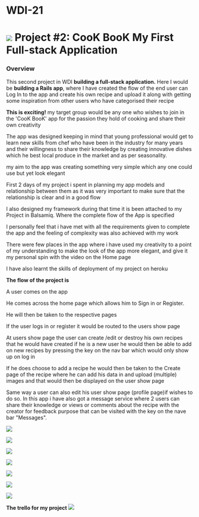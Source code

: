 # WDI-21
# ![](https://ga-dash.s3.amazonaws.com/production/assets/logo-9f88ae6c9c3871690e33280fcf557f33.png) Project #2: CooK BooK My First Full-stack Application

### Overview

This second project in WDI **building a full-stack application.** Here I would be  **building a Rails app**, where I have  created the  flow of the end user can Log In to the app and create his own recipe and upload it along with getting some inspiration from other users who have categorised their recipe

**This is exciting!**
my target group would be any one who wishes to join in the 'CooK BooK' app for the passion they hold of cooking and share their own creativity 

The app was designed keeping in mind that young professional would get to learn new skills from chef who have been in the industry for many years and their willingness to share their knowledge by creating innovative dishes which he best local produce in the market and as per seasonality.

my aim to the app was creating something very simple which any one could use but yet look elegant 

First 2 days of my project i spent in planning my app models and relationship between them as it was very important to make sure that the relationship is clear and in a good flow 

I also designed my framework during that time it is been attached to my Project in Balsamiq. Where the complete flow of the App is specified 

I personally feel that i have met with all the requirements given to complete the app and the feeling of  complexity was also achieved with my work

There were few places in the app where i have used my creativity to a point of my understanding to make the look of the app more elegant, and give it my personal spin with the video on the Home page

I have also learnt the skills of deployment of my project on heroku

**The flow of the project is**


A user comes on the app

He comes across the home page which allows him to Sign in or Register.

He will then be taken to the respective pages

If the user logs in or register  it would be routed to the users show page 

At users show page the user can create /edit or destroy his own recipes that he would have created if he is a new user he would then be able to add on new recipes by pressing the key on the nav bar which would only show up on log in
 
If he does choose to add a recipe he would then be taken to the Create page of the recipe where he can add his data in and upload (multiple) images and that would then be displayed on the user show page 

Same way a user can also edit his user show page (profile page)if wishes to do so.
In this app i have also got a message service where  2 users can share their knowledge or views or comments about the recipe with the creator for feedback purpose that can be visited with the key on the nave bar "Messages".

![](http://i1380.photobucket.com/albums/ah163/Chetanbarot/Screen%20Shot%202016-08-12%20at%2012.36.52_zpsq7vo4vni.png)

![](http://i1380.photobucket.com/albums/ah163/Chetanbarot/Screen%20Shot%202016-08-12%20at%2012.43.34_zpsxz47twzp.png)

![](http://i1380.photobucket.com/albums/ah163/Chetanbarot/Screen%20Shot%202016-08-12%20at%2012.43.44_zpsi0a2t0fl.png)

![](http://i1380.photobucket.com/albums/ah163/Chetanbarot/Screen%20Shot%202016-08-12%20at%2012.44.42_zpsfacpl7s4.png)

![](http://i1380.photobucket.com/albums/ah163/Chetanbarot/Screen%20Shot%202016-08-12%20at%2012.45.17_zpsofgrtp3l.png)

![](http://i1380.photobucket.com/albums/ah163/Chetanbarot/Screen%20Shot%202016-08-12%20at%2012.45.27_zpskn8ezroz.png)

![](http://i1380.photobucket.com/albums/ah163/Chetanbarot/Screen%20Shot%202016-08-12%20at%2012.45.54_zpsptufbxjd.png)

**The trello for my project**
![](http://i1380.photobucket.com/albums/ah163/Chetanbarot/Screen%20Shot%202016-08-12%20at%2013.11.07_zpspk7ilrwp.png)



